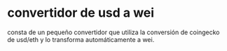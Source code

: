 # convertidor de usd a wei

consta de un pequeño convertidor que utiliza la conversión de coingecko de usd/eth y lo transforma automáticamente a wei.

